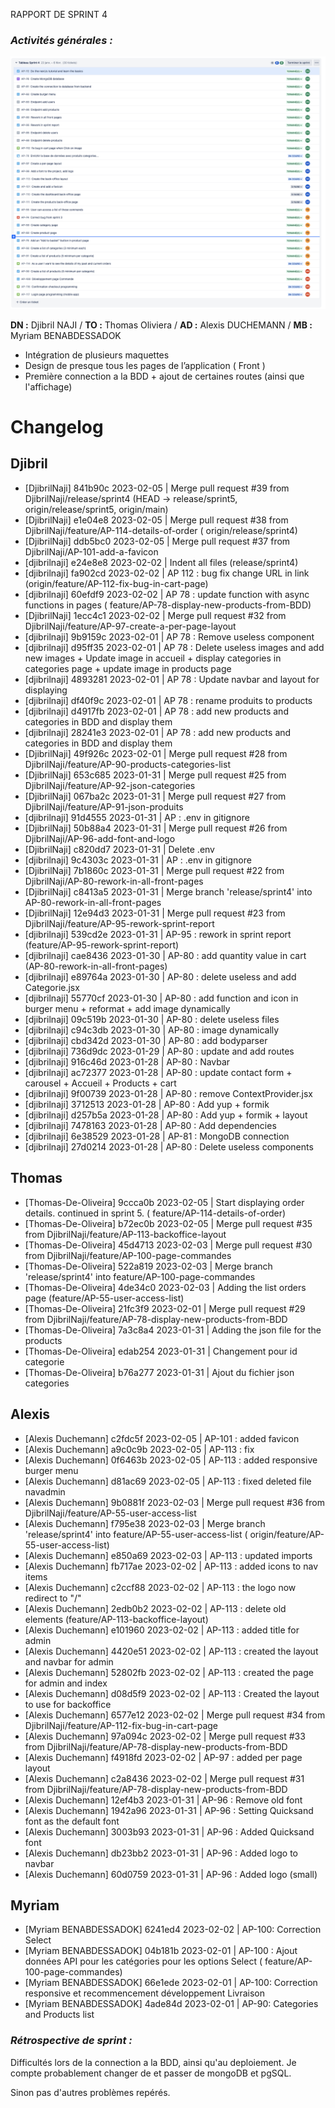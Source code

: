 RAPPORT DE SPRINT 4

### *Activités générales :*

![Jira sprint 4](img/jira-sprint-4.png)

**DN :** Djibril NAJI / **TO :** Thomas Oliviera / **AD :** Alexis DUCHEMANN / **MB :** Myriam BENABDESSADOK

- Intégration de plusieurs maquettes
- Design de presque tous les pages de l’application ( Front )
- Première connection a la BDD + ajout de certaines routes (ainsi que l'affichage)

# Changelog

## Djibril

- [DjibrilNaji] 841b90c 2023-02-05 | Merge pull request #39 from DjibrilNaji/release/sprint4 (HEAD -> release/sprint5,
  origin/release/sprint5, origin/main)
- [DjibrilNaji] e1e04e8 2023-02-05 | Merge pull request #38 from DjibrilNaji/feature/AP-114-details-of-order (
  origin/release/sprint4)
- [DjibrilNaji] ddb5bc0 2023-02-05 | Merge pull request #37 from DjibrilNaji/AP-101-add-a-favicon
- [djibrilnaji] e24e8e8 2023-02-02 | Indent all files (release/sprint4)
- [djibrilnaji] fa902cd 2023-02-02 | AP 112 : bug fix change URL in link (origin/feature/AP-112-fix-bug-in-cart-page)
- [djibrilnaji] 60efdf9 2023-02-02 | AP 78 : update function with async functions in pages (
  feature/AP-78-display-new-products-from-BDD)
- [DjibrilNaji] 1ecc4c1 2023-02-02 | Merge pull request #32 from DjibrilNaji/feature/AP-97-create-a-per-page-layout
- [djibrilnaji] 9b9159c 2023-02-01 | AP 78 : Remove useless component
- [djibrilnaji] d95ff35 2023-02-01 | AP 78 : Delete useless images and add new images + Update image in accueil +
  display categories in categories page + update image in products page
- [djibrilnaji] 4893281 2023-02-01 | AP 78 : Update navbar and layout for displaying
- [djibrilnaji] df40f9c 2023-02-01 | AP 78 : rename produits to products
- [djibrilnaji] d4917fb 2023-02-01 | AP 78 : add new products and categories in BDD and display them
- [djibrilnaji] 28241e3 2023-02-01 | AP 78 : add new products and categories in BDD and display them
- [DjibrilNaji] 49f926c 2023-02-01 | Merge pull request #28 from DjibrilNaji/feature/AP-90-products-categories-list
- [DjibrilNaji] 653c685 2023-01-31 | Merge pull request #25 from DjibrilNaji/feature/AP-92-json-categories
- [DjibrilNaji] 067ba2c 2023-01-31 | Merge pull request #27 from DjibrilNaji/feature/AP-91-json-produits
- [djibrilnaji] 91d4555 2023-01-31 | AP : .env in gitignore
- [DjibrilNaji] 50b88a4 2023-01-31 | Merge pull request #26 from DjibrilNaji/AP-96-add-font-and-logo
- [DjibrilNaji] c820dd7 2023-01-31 | Delete .env
- [djibrilnaji] 9c4303c 2023-01-31 | AP : .env in gitignore
- [DjibrilNaji] 7b1860c 2023-01-31 | Merge pull request #22 from DjibrilNaji/AP-80-rework-in-all-front-pages
- [DjibrilNaji] c8413a5 2023-01-31 | Merge branch 'release/sprint4' into AP-80-rework-in-all-front-pages
- [DjibrilNaji] 12e94d3 2023-01-31 | Merge pull request #23 from DjibrilNaji/feature/AP-95-rework-sprint-report
- [djibrilnaji] 539cd2e 2023-01-31 | AP-95 : rework in sprint report (feature/AP-95-rework-sprint-report)
- [djibrilnaji] cae8436 2023-01-30 | AP-80 : add quantity value in cart (AP-80-rework-in-all-front-pages)
- [djibrilnaji] e89764a 2023-01-30 | AP-80 : delete useless and add Categorie.jsx
- [djibrilnaji] 55770cf 2023-01-30 | AP-80 : add function and icon in burger menu + reformat + add image dynamically
- [djibrilnaji] 09c519b 2023-01-30 | AP-80 : delete useless files
- [djibrilnaji] c94c3db 2023-01-30 | AP-80 : image dynamically
- [djibrilnaji] cbd342d 2023-01-30 | AP-80 : add bodyparser
- [djibrilnaji] 736d9dc 2023-01-29 | AP-80 : update and add routes
- [djibrilnaji] 916c46d 2023-01-28 | AP-80 : Navbar
- [djibrilnaji] ac72377 2023-01-28 | AP-80 : update contact form + carousel + Accueil + Products + cart
- [djibrilnaji] 9f00739 2023-01-28 | AP-80 : remove ContextProvider.jsx
- [djibrilnaji] 3712513 2023-01-28 | AP-80 : Add yup + formik
- [djibrilnaji] d257b5a 2023-01-28 | AP-80 : Add yup + formik + layout
- [djibrilnaji] 7478163 2023-01-28 | AP-80 : Add dependencies
- [djibrilnaji] 6e38529 2023-01-28 | AP-81 : MongoDB connection
- [djibrilnaji] 27d0214 2023-01-28 | AP-80 : Delete useless components

## Thomas

- [Thomas-De-Oliveira] 9ccca0b 2023-02-05 | Start displaying order details. continued in sprint 5. (
  feature/AP-114-details-of-order)
- [Thomas-De-Oliveira] b72ec0b 2023-02-05 | Merge pull request #35 from DjibrilNaji/feature/AP-113-backoffice-layout
- [Thomas-De-Oliveira] 45d4713 2023-02-03 | Merge pull request #30 from DjibrilNaji/feature/AP-100-page-commandes
- [Thomas-De-Oliveira] 522a819 2023-02-03 | Merge branch 'release/sprint4' into feature/AP-100-page-commandes
- [Thomas-De-Oliveira] 4de34c0 2023-02-03 | Adding the list orders page (feature/AP-55-user-access-list)
- [Thomas-De-Oliveira] 21fc3f9 2023-02-01 | Merge pull request #29 from
  DjibrilNaji/feature/AP-78-display-new-products-from-BDD
- [Thomas-De-Oliveira] 7a3c8a4 2023-01-31 | Adding the json file for the products
- [Thomas-De-Oliveira] edab254 2023-01-31 | Changement pour id categorie
- [Thomas-De-Oliveira] b76a277 2023-01-31 | Ajout du fichier json categories

## Alexis

- [Alexis Duchemann] c2fdc5f 2023-02-05 | AP-101 : added favicon
- [Alexis Duchemann] a9c0c9b 2023-02-05 | AP-113 : fix
- [Alexis Duchemann] 0f6463b 2023-02-05 | AP-113 : added responsive burger menu
- [Alexis Duchemann] d81ac69 2023-02-05 | AP-113 : fixed deleted file navadmin
- [Alexis Duchemann] 9b0881f 2023-02-03 | Merge pull request #36 from DjibrilNaji/feature/AP-55-user-access-list
- [Alexis Duchemann] f795e38 2023-02-03 | Merge branch 'release/sprint4' into feature/AP-55-user-access-list (
  origin/feature/AP-55-user-access-list)
- [Alexis Duchemann] e850a69 2023-02-03 | AP-113 : updated imports
- [Alexis Duchemann] fb717ae 2023-02-02 | AP-113 : added icons to nav items
- [Alexis Duchemann] c2ccf88 2023-02-02 | AP-113 : the logo now redirect to "/"
- [Alexis Duchemann] 2edb0b2 2023-02-02 | AP-113 : delete old elements (feature/AP-113-backoffice-layout)
- [Alexis Duchemann] e101960 2023-02-02 | AP-113 : added title for admin
- [Alexis Duchemann] 4420e51 2023-02-02 | AP-113 : created the layout and navbar for admin
- [Alexis Duchemann] 52802fb 2023-02-02 | AP-113 : created the page for admin and index
- [Alexis Duchemann] d08d5f9 2023-02-02 | AP-113 : Created the layout to use for backoffice
- [Alexis Duchemann] 6577e12 2023-02-02 | Merge pull request #34 from DjibrilNaji/feature/AP-112-fix-bug-in-cart-page
- [Alexis Duchemann] 97a094c 2023-02-02 | Merge pull request #33 from
  DjibrilNaji/feature/AP-78-display-new-products-from-BDD
- [Alexis Duchemann] f4918fd 2023-02-02 | AP-97 : added per page layout
- [Alexis Duchemann] c2a8436 2023-02-02 | Merge pull request #31 from
  DjibrilNaji/feature/AP-78-display-new-products-from-BDD
- [Alexis Duchemann] 12ef4b3 2023-01-31 | AP-96 : Remove old font
- [Alexis Duchemann] 1942a96 2023-01-31 | AP-96 : Setting Quicksand font as the default font
- [Alexis Duchemann] 3003b93 2023-01-31 | AP-96 : Added Quicksand font
- [Alexis Duchemann] db23bb2 2023-01-31 | AP-96 : Added logo to navbar
- [Alexis Duchemann] 60d0759 2023-01-31 | AP-96 : Added logo (small)

## Myriam

- [Myriam BENABDESSADOK] 6241ed4 2023-02-02 | AP-100: Correction Select
- [Myriam BENABDESSADOK] 04b181b 2023-02-01 | AP-100 : Ajout données API pour les catégories pour les options Select (
  feature/AP-100-page-commandes)
- [Myriam BENABDESSADOK] 66e1ede 2023-02-01 | AP-100: Correction responsive et recommencement développement Livraison
- [Myriam BENABDESSADOK] 4ade84d 2023-02-01 | AP-90: Categories and Products list

### *Rétrospective de sprint :*

Difficultés lors de la connection a la BDD, ainsi qu'au deploiement.
Je compte probablement changer de et passer de mongoDB et pgSQL.

Sinon pas d'autres problèmes repérés.